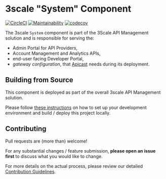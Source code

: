# 3scale "System" Component 
[![CircleCI](https://circleci.com/gh/gsaslis/porta.svg?style=svg)](https://circleci.com/gh/gsaslis/porta)
[![Maintainability](https://api.codeclimate.com/v1/badges/c70a5e63d606f9d9317e/maintainability)](https://codeclimate.com/github/gsaslis/porta/maintainability)
[![codecov](https://codecov.io/gh/gsaslis/porta/branch/master/graph/badge.svg)](https://codecov.io/gh/gsaslis/porta)

The 3scale `System` component is part of the 3Scale API Management solution and is responsible for serving the:

* Admin Portal for API Providers,
* Account Management and Analytics APIs,
* end-user facing Developer Portal,
* _gateway configuration_, that [Apicast](https://github.com/3scale/apicast) needs during its deployment.

<!-- TODO: potentially add some architecture diagram here --> 



## Building from Source

This component is deployed as part of the overall 3scale API Management solution.
 
Please follow [these instructions](INSTALL.md) on how to set up your development environment and build / deploy this project locally.



## Contributing

Pull requests are (more than) welcome! 

For any substantial changes / feature submission, **please open an issue first** to discuss what you would like to change.

For more details on the actual process, please review our detailed [Contribution Guidelines](CONTRIBUTING.md).

